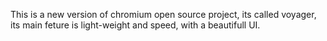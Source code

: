 This is a new version of chromium open source project, its called voyager, its main feture is light-weight and speed, with a beautifull UI.
